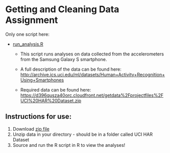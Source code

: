 # Getting and Cleaning Data Assignment

Only one script here:
* [run_analysis.R](https://github.com/TristanPelser/GettingCleaningRepo/blob/master/run_analysis.R)

  + This script runs analyses on data collected from the accelerometers from the Samsung Galaxy S smartphone. 
  
  + A full description of the data can be found here: http://archive.ics.uci.edu/ml/datasets/Human+Activity+Recognition+Using+Smartphones
  
  + Required data can be found here: https://d396qusza40orc.cloudfront.net/getdata%2Fprojectfiles%2FUCI%20HAR%20Dataset.zip
  
## Instructions for use: 

1. Download [zip file](https://d396qusza40orc.cloudfront.net/getdata%2Fprojectfiles%2FUCI%20HAR%20Dataset.zip)
2. Unzip data in your directory - should be in a folder called UCI HAR Dataset
3. Source and run the R script in R to view the analyses! 
